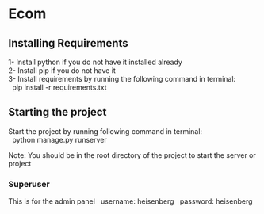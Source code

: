 # Ecom
## Installing Requirements
1- Install python if you do not have it installed already  
2- Install pip if you do not have it  
3- Install requirements by running the following command in terminal:  
&nbsp; pip install -r requirements.txt  

## Starting the project
Start the project by running following command in terminal:  
&nbsp; python manage.py runserver  
    
Note: You should be in the root directory of the project to start the server or project  

### Superuser
This is for the admin panel
&nbsp; username: heisenberg
&nbsp; password: heisenberg

